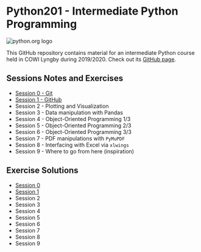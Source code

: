 # Python201 - Intermediate Python Programming

![python.org logo](https://www.python.org/static/community_logos/python-logo-master-v3-TM.png)

This GitHub repository contains material for an intermediate Python course held in COWI Lyngby during 2019/2020. Check out its [GitHub page](https://python-crash-course.github.io/Python201/).

## Sessions Notes and Exercises

* [Session 0 - Git](https://python-crash-course.github.io/Python201/Session%200%20-%20Git/session0_git.html#git)
* [Session 1 - GitHub](https://python-crash-course.github.io/Python201/Session%201%20-%20GitHub/session1_github.html#git-recap)
* Session 2 - Plotting and Visualization
* Session 3 - Data manipulation with Pandas
* Session 4 - Object-Oriented Programming 1/3
* Session 5 - Object-Oriented Programming 2/3
* Session 6 - Object-Oriented Programming 3/3
* Session 7 - PDF manipulations with `PyMuPDF`
* Session 8 - Interfacing with Excel via `xlwings`
* Session 9 - Where to go from here (inspiration)

## Exercise Solutions

* [Session 0](https://python-crash-course.github.io/Python201/Session%200%20-%20Git/session0_git.html#exercises)
* [Session 1](https://python-crash-course.github.io/Python201/Session%201%20-%20GitHub/session1_github.html#exercises)
* Session 2
* Session 3
* Session 4
* Session 5
* Session 6
* Session 7
* Session 8
* Session 9
